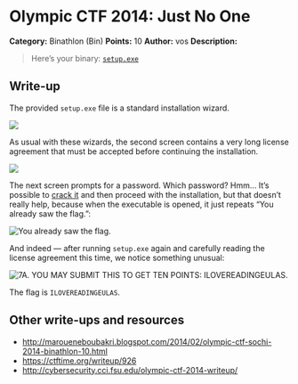 # Olympic CTF 2014: Just No One

**Category:** Binathlon (Bin)
**Points:** 10
**Author:** vos
**Description:**

> Here’s your binary: [`setup.exe`](setup.exe)

## Write-up

The provided `setup.exe` file is a standard installation wizard.

![](setup-1.png)

As usual with these wizards, the second screen contains a very long license agreement that must be accepted before continuing the installation.

![](setup-2.png)

The next screen prompts for a password. Which password? Hmm… It’s possible to [crack it](http://maroueneboubakri.blogspot.com/2014/02/olympic-ctf-sochi-2014-binathlon-10.html) and then proceed with the installation, but that doesn’t really help, because when the executable is opened, it just repeats “You already saw the flag.”:

![You already saw the flag.](executable.png)

And indeed — after running `setup.exe` again and carefully reading the license agreement this time, we notice something unusual:

![7A. YOU MAY SUBMIT THIS TO GET TEN POINTS: ILOVEREADINGEULAS.](setup-4.png)

The flag is `ILOVEREADINGEULAS`.

## Other write-ups and resources

* <http://maroueneboubakri.blogspot.com/2014/02/olympic-ctf-sochi-2014-binathlon-10.html>
* <https://ctftime.org/writeup/926>
* <http://cybersecurity.cci.fsu.edu/olympic-ctf-2014-writeup/>
